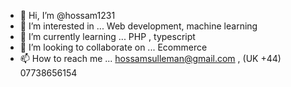 - 👋 Hi, I’m @hossam1231
- 👀 I’m interested in ... Web development, machine learning 
- 🌱 I’m currently learning ... PHP , typescript
- 💞️ I’m looking to collaborate on ... Ecommerce 
- 📫 How to reach me ... hossamsulleman@gmail.com , (UK +44) 07738656154

<!---
hossam1231/hossam1231 is a ✨ special ✨ repository because its `README.md` (this file) appears on your GitHub profile.
You can click the Preview link to take a look at your changes.
--->
